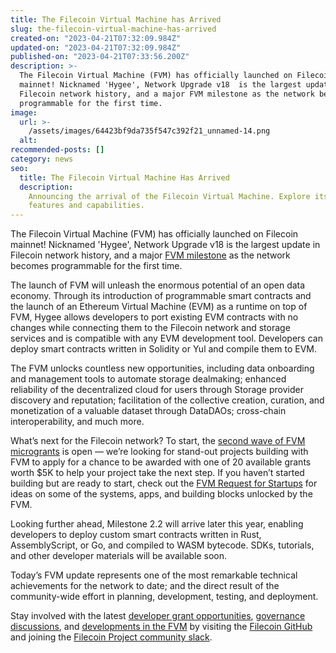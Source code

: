 ```yaml
---
title: The Filecoin Virtual Machine has Arrived
slug: the-filecoin-virtual-machine-has-arrived
created-on: "2023-04-21T07:32:09.984Z"
updated-on: "2023-04-21T07:32:09.984Z"
published-on: "2023-04-21T07:33:56.200Z"
description: >-
  The Filecoin Virtual Machine (FVM) has officially launched on Filecoin
  mainnet! Nicknamed 'Hygee', Network Upgrade v18  is the largest update in
  Filecoin network history, and a major FVM milestone as the network becomes
  programmable for the first time.
image:
  url: >-
    /assets/images/64423bf9da735f547c392f21_unnamed-14.png
  alt:
recommended-posts: []
category: news
seo:
  title: The Filecoin Virtual Machine Has Arrived
  description:
    Announcing the arrival of the Filecoin Virtual Machine. Explore its
    features and capabilities.
---
```


The Filecoin Virtual Machine (FVM) has officially launched on Filecoin mainnet! Nicknamed 'Hygee', Network Upgrade v18 is the largest update in Filecoin network history, and a major [FVM milestone](https://fvm.filecoin.io) as the network becomes programmable for the first time.

The launch of FVM will unleash the enormous potential of an open data economy. Through its introduction of programmable smart contracts and the launch of an Ethereum Virtual Machine (EVM) as a runtime on top of FVM, Hygee allows developers to port existing EVM contracts with no changes while connecting them to the Filecoin network and storage services and is compatible with any EVM development tool. Developers can deploy smart contracts written in Solidity or Yul and compile them to EVM.

The FVM unlocks countless new opportunities, including data onboarding and management tools to automate storage dealmaking; enhanced reliability of the decentralized cloud for users through Storage provider discovery and reputation; facilitation of the collective creation, curation, and monetization of a valuable dataset through DataDAOs; cross-chain interoperability, and much more.

What’s next for the Filecoin network? To start, the [second wave of FVM microgrants](https://github.com/filecoin-project/devgrants/issues/new?assignees=mishmosh&labels=type%3Amicrogrant&template=microgrant.md&title=Next+Step+Microgrant%3A+%3CYour+Title+Here%3E) is open — we’re looking for stand-out projects building with FVM to apply for a chance to be awarded with one of 20 available grants worth $5K to help your project take the next step. If you haven’t started building but are ready to start, check out the [FVM Request for Startups](https://protocollabs.notion.site/Request-for-Startups-FVM-edition-8cd3e76982d14e29b33335ca458fb087) for ideas on some of the systems, apps, and building blocks unlocked by the FVM.

Looking further ahead, Milestone 2.2 will arrive later this year, enabling developers to deploy custom smart contracts written in Rust, AssemblyScript, or Go, and compiled to WASM bytecode. SDKs, tutorials, and other developer materials will be available soon.

Today’s FVM update represents one of the most remarkable technical achievements for the network to date; and the direct result of the community-wide effort in planning, development, testing, and deployment.

Stay involved with the latest [developer grant opportunities](https://github.com/filecoin-project/devgrants), [governance discussions](https://github.com/filecoin-project/FIPs/discussions?discussions_q=FVM), and [developments in the FVM](https://fvm.filecoin.io/) by visiting the [Filecoin GitHub](https://github.com/filecoin-project) and joining the [Filecoin Project community slack](https://filecoinproject.slack.com/ssb/redirect).
